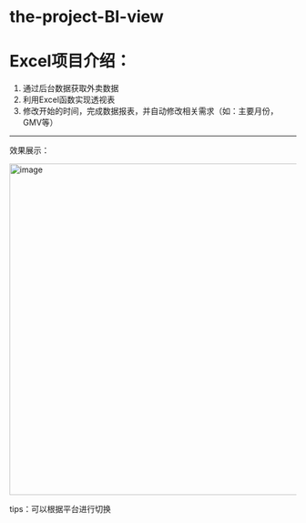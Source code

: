 # the-project-BI-view
# Excel项目介绍：
1. 通过后台数据获取外卖数据
2. 利用Excel函数实现透视表
3. 修改开始的时间，完成数据报表，并自动修改相关需求（如：主要月份，GMV等）
---
效果展示：

<img width="582" alt="image" src="https://user-images.githubusercontent.com/61780819/216779023-8e5471a0-b007-4640-a7ea-cc0e75a2e549.png">

tips：可以根据平台进行切换
